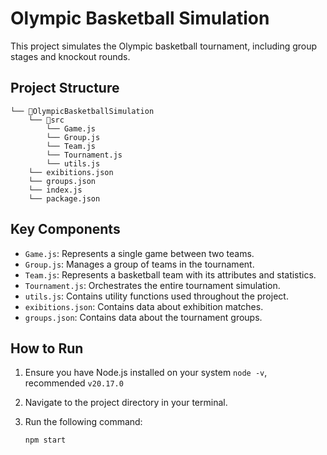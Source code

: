# Olympic Basketball Simulation

This project simulates the Olympic basketball tournament, including group stages and knockout rounds.

## Project Structure

```
└── 📁OlympicBasketballSimulation
    └── 📁src
        └── Game.js
        └── Group.js
        └── Team.js
        └── Tournament.js
        └── utils.js
    └── exibitions.json
    └── groups.json
    └── index.js
    └── package.json
```

## Key Components

- `Game.js`: Represents a single game between two teams.
- `Group.js`: Manages a group of teams in the tournament.
- `Team.js`: Represents a basketball team with its attributes and statistics.
- `Tournament.js`: Orchestrates the entire tournament simulation.
- `utils.js`: Contains utility functions used throughout the project.
- `exibitions.json`: Contains data about exhibition matches.
- `groups.json`: Contains data about the tournament groups.

## How to Run

1. Ensure you have Node.js installed on your system `node -v`, recommended `v20.17.0`
2. Navigate to the project directory in your terminal.
3. Run the following command:

   ```
   npm start
   ```

